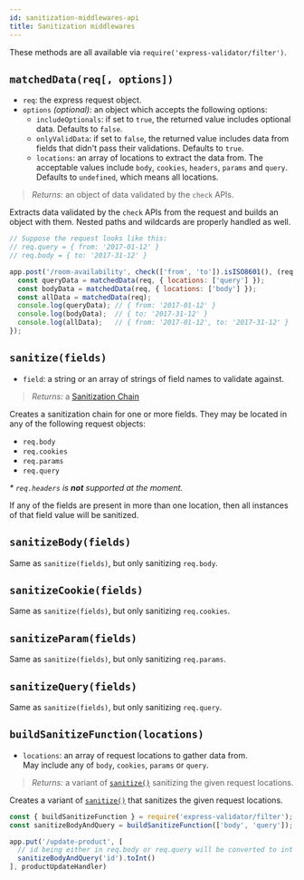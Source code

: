 ```yaml
---
id: sanitization-middlewares-api
title: Sanitization middlewares
---
```


These methods are all available via `require('express-validator/filter')`.

## `matchedData(req[, options])`
- `req`: the express request object.
- `options` *(optional)*: an object which accepts the following options:
  - `includeOptionals`: if set to `true`, the returned value includes optional data. Defaults to `false`.
  - `onlyValidData`: if set to `false`, the returned value includes data from fields
    that didn't pass their validations. Defaults to `true`.
  - `locations`: an array of locations to extract the data from. The acceptable values include
    `body`, `cookies`, `headers`, `params` and `query`. Defaults to `undefined`, which means all locations.
> *Returns:* an object of data validated by the `check` APIs.

Extracts data validated by the `check` APIs from the request and builds
an object with them. Nested paths and wildcards are properly handled as well.

```js
// Suppose the request looks like this:
// req.query = { from: '2017-01-12' }
// req.body = { to: '2017-31-12' }

app.post('/room-availability', check(['from', 'to']).isISO8601(), (req, res, next) => {
  const queryData = matchedData(req, { locations: ['query'] });
  const bodyData = matchedData(req, { locations: ['body'] });
  const allData = matchedData(req);
  console.log(queryData); // { from: '2017-01-12' }
  console.log(bodyData);  // { to: '2017-31-12' }
  console.log(allData);   // { from: '2017-01-12', to: '2017-31-12' }
});
```

## `sanitize(fields)`
- `field`: a string or an array of strings of field names to validate against.
> *Returns:* a [Sanitization Chain](api-sanitization-chain.md)

Creates a sanitization chain for one or more fields. They may be located in any of the following request objects:
- `req.body`
- `req.cookies`
- `req.params`
- `req.query`

_* `req.headers` is **not** supported at the moment._

If any of the fields are present in more than one location, then all instances of that field value will be sanitized.

## `sanitizeBody(fields)`
Same as `sanitize(fields)`, but only sanitizing `req.body`.

## `sanitizeCookie(fields)`
Same as `sanitize(fields)`, but only sanitizing `req.cookies`.

## `sanitizeParam(fields)`
Same as `sanitize(fields)`, but only sanitizing `req.params`.

## `sanitizeQuery(fields)`
Same as `sanitize(fields)`, but only sanitizing `req.query`.

## `buildSanitizeFunction(locations)`
- `locations`: an array of request locations to gather data from.  
   May include any of `body`, `cookies`, `params` or `query`.
> *Returns:* a variant of [`sanitize()`](#sanitizefields) sanitizing the given request locations.

Creates a variant of [`sanitize()`](#sanitizefields) that sanitizes the given request locations.

```js
const { buildSanitizeFunction } = require('express-validator/filter');
const sanitizeBodyAndQuery = buildSanitizeFunction(['body', 'query']);

app.put('/update-product', [
  // id being either in req.body or req.query will be converted to int
  sanitizeBodyAndQuery('id').toInt()
], productUpdateHandler)
```